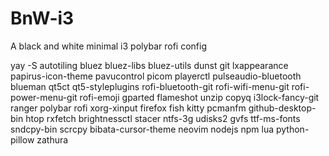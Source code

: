 ﻿# BnW-i3

A black and white minimal i3 polybar rofi config

yay -S autotiling bluez bluez-libs bluez-utils dunst git lxappearance papirus-icon-theme pavucontrol picom playerctl pulseaudio-bluetooth blueman qt5ct qt5-styleplugins rofi-bluetooth-git rofi-wifi-menu-git rofi-power-menu-git rofi-emoji gparted flameshot unzip copyq i3lock-fancy-git ranger polybar rofi xorg-xinput firefox fish kitty pcmanfm github-desktop-bin htop rxfetch brightnessctl stacer ntfs-3g udisks2 gvfs ttf-ms-fonts sndcpy-bin scrcpy bibata-cursor-theme neovim nodejs npm lua python-pillow zathura
